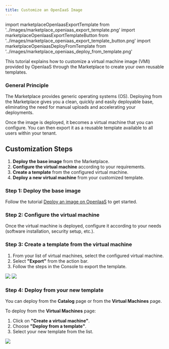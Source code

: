 ```yaml
---
title: Customize an OpenIaaS Image
---
```

import marketplaceOpenIaasExportTemplate from '../images/marketplace_openiaas_export_template.png'
import marketplaceOpenIaasExportTemplateButton from '../images/marketplace_openiaas_export_template_button.png'
import marketplaceOpeniaasDeployFromTemplate from '../images/marketplace_openiaas_deploy_from_template.png'

This tutorial explains how to customize a virtual machine image (VMI) provided by OpenIaaS through the Marketplace to create your own reusable templates.

### General Principle

The Marketplace provides generic operating systems (OS). Deploying from the Marketplace gives you a clean, quickly and easily deployable base, eliminating the need for manual uploads and accelerating your deployments.

Once the image is deployed, it becomes a virtual machine that you can configure. You can then export it as a reusable template available to all users within your tenant.

## Customization Steps

1.  **Deploy the base image** from the Marketplace.
2.  **Configure the virtual machine** according to your requirements.
3.  **Create a template** from the configured virtual machine.
4.  **Deploy a new virtual machine** from your customized template.

### Step 1: Deploy the base image

Follow the tutorial [Deploy an image on OpenIaaS](./deploy_openiaas.md) to get started.

### Step 2: Configure the virtual machine

Once the virtual machine is deployed, configure it according to your needs (software installation, security setup, etc.).

### Step 3: Create a template from the virtual machine

1. From your list of virtual machines, select the configured virtual machine.
2. Select **"Export"** from the action bar.
3. Follow the steps in the Console to export the template.

<img src={marketplaceOpenIaasExportTemplateButton} />
<img src={marketplaceOpenIaasExportTemplate} />

### Step 4: Deploy from your new template

You can deploy from the **Catalog** page or from the **Virtual Machines** page.

To deploy from the **Virtual Machines** page:
1. Click on **"Create a virtual machine"**.
2. Choose **"Deploy from a template"**.
3. Select your new template from the list.

<img src={marketplaceOpeniaasDeployFromTemplate} />